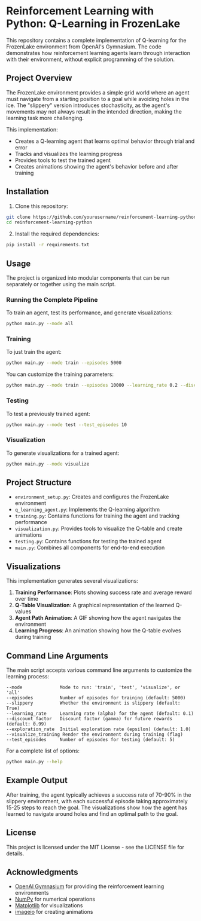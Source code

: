 # Reinforcement Learning with Python: Q-Learning in FrozenLake

This repository contains a complete implementation of Q-learning for the FrozenLake environment from OpenAI's Gymnasium. The code demonstrates how reinforcement learning agents learn through interaction with their environment, without explicit programming of the solution.

## Project Overview

The FrozenLake environment provides a simple grid world where an agent must navigate from a starting position to a goal while avoiding holes in the ice. The "slippery" version introduces stochasticity, as the agent's movements may not always result in the intended direction, making the learning task more challenging.

This implementation:
- Creates a Q-learning agent that learns optimal behavior through trial and error
- Tracks and visualizes the learning progress
- Provides tools to test the trained agent
- Creates animations showing the agent's behavior before and after training

## Installation

1. Clone this repository:
```bash
git clone https://github.com/yourusername/reinforcement-learning-python.git
cd reinforcement-learning-python
```

2. Install the required dependencies:
```bash
pip install -r requirements.txt
```

## Usage

The project is organized into modular components that can be run separately or together using the main script.

### Running the Complete Pipeline

To train an agent, test its performance, and generate visualizations:

```bash
python main.py --mode all
```

### Training

To just train the agent:

```bash
python main.py --mode train --episodes 5000
```

You can customize the training parameters:
```bash
python main.py --mode train --episodes 10000 --learning_rate 0.2 --discount_factor 0.95
```

### Testing

To test a previously trained agent:

```bash
python main.py --mode test --test_episodes 10
```

### Visualization

To generate visualizations for a trained agent:

```bash
python main.py --mode visualize
```

## Project Structure

- `environment_setup.py`: Creates and configures the FrozenLake environment
- `q_learning_agent.py`: Implements the Q-learning algorithm
- `training.py`: Contains functions for training the agent and tracking performance
- `visualization.py`: Provides tools to visualize the Q-table and create animations
- `testing.py`: Contains functions for testing the trained agent
- `main.py`: Combines all components for end-to-end execution

## Visualizations

This implementation generates several visualizations:

1. **Training Performance**: Plots showing success rate and average reward over time
2. **Q-Table Visualization**: A graphical representation of the learned Q-values
3. **Agent Path Animation**: A GIF showing how the agent navigates the environment
4. **Learning Progress**: An animation showing how the Q-table evolves during training

## Command Line Arguments

The main script accepts various command line arguments to customize the learning process:

```
--mode              Mode to run: 'train', 'test', 'visualize', or 'all'
--episodes          Number of episodes for training (default: 5000)
--slippery          Whether the environment is slippery (default: True)
--learning_rate     Learning rate (alpha) for the agent (default: 0.1)
--discount_factor   Discount factor (gamma) for future rewards (default: 0.99)
--exploration_rate  Initial exploration rate (epsilon) (default: 1.0)
--visualize_training Render the environment during training (flag)
--test_episodes     Number of episodes for testing (default: 5)
```

For a complete list of options:
```bash
python main.py --help
```

## Example Output

After training, the agent typically achieves a success rate of 70-90% in the slippery environment, with each successful episode taking approximately 15-25 steps to reach the goal. The visualizations show how the agent has learned to navigate around holes and find an optimal path to the goal.

## License

This project is licensed under the MIT License - see the LICENSE file for details.

## Acknowledgments

- [OpenAI Gymnasium](https://gymnasium.farama.org/) for providing the reinforcement learning environments
- [NumPy](https://numpy.org/) for numerical operations
- [Matplotlib](https://matplotlib.org/) for visualizations
- [imageio](https://imageio.readthedocs.io/) for creating animations 